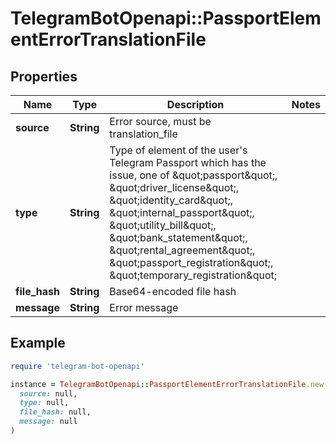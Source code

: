# TelegramBotOpenapi::PassportElementErrorTranslationFile

## Properties

| Name | Type | Description | Notes |
| ---- | ---- | ----------- | ----- |
| **source** | **String** | Error source, must be translation_file |  |
| **type** | **String** | Type of element of the user&#39;s Telegram Passport which has the issue, one of \&quot;passport\&quot;, \&quot;driver_license\&quot;, \&quot;identity_card\&quot;, \&quot;internal_passport\&quot;, \&quot;utility_bill\&quot;, \&quot;bank_statement\&quot;, \&quot;rental_agreement\&quot;, \&quot;passport_registration\&quot;, \&quot;temporary_registration\&quot; |  |
| **file_hash** | **String** | Base64-encoded file hash |  |
| **message** | **String** | Error message |  |

## Example

```ruby
require 'telegram-bot-openapi'

instance = TelegramBotOpenapi::PassportElementErrorTranslationFile.new(
  source: null,
  type: null,
  file_hash: null,
  message: null
)
```

